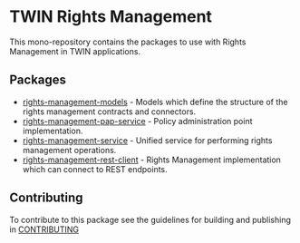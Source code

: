# TWIN Rights Management

This mono-repository contains the packages to use with Rights Management in TWIN applications.

## Packages

- [rights-management-models](packages/rights-management-models/README.md) - Models which define the structure of the rights management contracts and connectors.
- [rights-management-pap-service](packages/rights-management-pap-service/README.md) - Policy administration point implementation.
- [rights-management-service](packages/rights-management-service/README.md) - Unified service for performing rights management operations.
- [rights-management-rest-client](packages/rights-management-rest-client/README.md) - Rights Management implementation which can connect to REST endpoints.

## Contributing

To contribute to this package see the guidelines for building and publishing in [CONTRIBUTING](./CONTRIBUTING.md)
